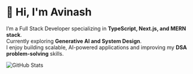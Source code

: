 # 👋 Hi, I'm Avinash

I’m a Full Stack Developer specializing in **TypeScript, Next.js, and MERN stack**.  
Currently exploring **Generative AI and System Design**.  
I enjoy building scalable, AI-powered applications and improving my **DSA problem-solving** skills.  

![GitHub Stats](https://github-readme-stats.vercel.app/api?username=avinash-1707&show_icons=false&theme=default)
